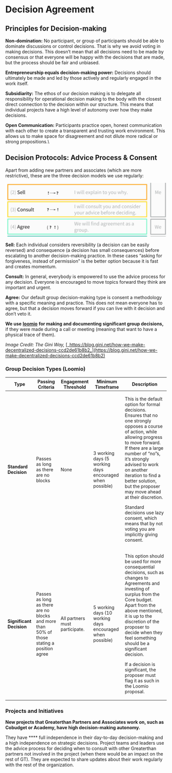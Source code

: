 # Decision Agreement

## Principles for Decision-making

**Non-domination:** No participant, or group of participants should be able to dominate discussions or control decisions. That is why we avoid voting in making decisions. This doesn’t mean that all decisions need to be made by consensus or that everyone will be happy with the decisions that are made, but the process should be fair and unbiased.

**Entrepreneurship equals decision-making power:** Decisions should ultimately be made and led by those actively and regularly engaged in the work itself.

**Subsidiarity:** The ethos of our decision making is to delegate all responsibility for operational decision making to the body with the closest direct connection to the decision within our structure. This means that individual projects have a high level of autonomy over how they make decisions.

**Open Communication:** Participants practice open, honest communication with each other to create a transparent and trusting work environment. This allows us to make space for disagreement and not dilute more radical or strong propositions.\


## Decision Protocols: Advice Process & Consent

Apart from adding new partners and associates (which are more restrictive), these are the three decision models we use regularly:

![](<../../.gitbook/assets/image (3).png>)

**Sell:** Each individual considers reversibility (a decision can be easily reversed) and consequence (a decision has small consequences) before escalating to another decision-making practice. In these cases “asking for forgiveness, instead of permission” is the better option because it is fast and creates momentum.

**Consult:** In general, everybody is empowered to use the advice process for any decision. Everyone is encouraged to move topics forward they think are important and urgent.

**Agree:** Our default group decision-making type is consent a methodology with a specific meaning and practice. This does not mean everyone has to agree, but that a decision moves forward if you can live with it decision and don’t veto it.

**We use** [**loomio**](https://www.loomio.org/g/w924AJC6/greaterthan-core) **for making and documenting significant group decisions,** if they were made during a call or meeting (meaning that want to have a physical trace of them).

_Image Credit: The Gini Way,_ [_https://blog.gini.net/how-we-make-decentralized-decisions-ccd2de61b8b2_](https://blog.gini.net/how-we-make-decentralized-decisions-ccd2de61b8b2)

### Group Decision Types (Loomio)

| Type                     | Passing Criteria                                                                          | Engagement Threshold           | Minimum Timeframe                                         | Description                                                                                                                                                                                                                                                                                                                                                                                                                                            |
| ------------------------ | ----------------------------------------------------------------------------------------- | ------------------------------ | --------------------------------------------------------- | ------------------------------------------------------------------------------------------------------------------------------------------------------------------------------------------------------------------------------------------------------------------------------------------------------------------------------------------------------------------------------------------------------------------------------------------------------ |
| **Standard Decision**    | Passes as long as there are no blocks                                                     | None                           | 3 working days (5 working days encouraged when possible)  | <p>This is the default option for formal decisions. Ensures that no one strongly opposes a course of action, while allowing progress to move forward. If there are a large number of “no”s, it’s strongly advised to work on another iteration to find a better solution, but the proposer may move ahead at their discretion.</p><p></p><p>Standard decisions use lazy consent, which means that by not voting you are implicitly giving consent.</p> |
| **Significant Decision** | Passes as long as there are no blocks and more than 50% of those stating a position agree | All partners must participate. | 5 working days (10 working days encouraged when possible) | <p>This option should be used for more consequential decisions, such as changes to Agreements and investing of surplus from the Core budget. Apart from the above mentioned, it is up to the discretion of the proposer to decide when they feel something should be a significant decision.</p><p></p><p>If a decision is significant, the proposer must flag it as such in the Loomio proposal.</p>                                                  |

### **Projects and Initiatives**&#x20;

**New projects that Greaterthan Partners and Associates work on, such as Cobudget or Academy, have high decision-making autonomy.**&#x20;

They have **** full independence in their day-to-day decision-making and a high independence on strategic decisions. Project teams and leaders use the advice process for deciding when to consult with other Greaterthan partners not involved in the project (when there would be an impact on the rest of GT). They are expected to share updates about their work regularly with the rest of the organization.

